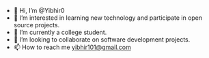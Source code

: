 - 👋 Hi, I’m @Yibhir0
- 👀 I’m interested in learning new technology and participate in open source projects.
- 🌱 I’m currently a college student.
- 💞️ I’m looking to collaborate on software development projects.
- 📫 How to reach me yibhir101@gmail.com

<!---
Yibhir0/Yibhir0 is a ✨ special ✨ repository because its `README.md` (this file) appears on your GitHub profile.
You can click the Preview link to take a look at your changes.
--->

